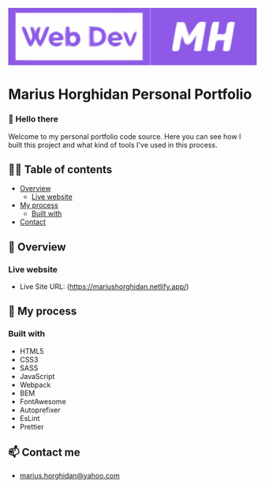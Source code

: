 <p text align="center">
    <img src="/src/img/logo.svg">
<p>

# Marius Horghidan Personal Portfolio

### 👋 Hello there 

Welcome to my personal portfolio code source. Here you can see how I built this project and what kind of tools I've used in this process.

## 👨‍💻 Table of contents

- [Overview](#-overview)
  - [Live website](#live-website)
- [My process](#-my-process)
  - [Built with](#built-with)
- [Contact](#-contact-me)

## 🔭 Overview

### Live website

- Live Site URL: (https://mariushorghidan.netlify.app/)

## 🚀 My process

### Built with

- HTML5
- CSS3
- SASS
- JavaScript
- Webpack
- BEM
- FontAwesome
- Autoprefixer
- EsLint
- Prettier 


## 📫 Contact me 

- marius.horghidan@yahoo.com